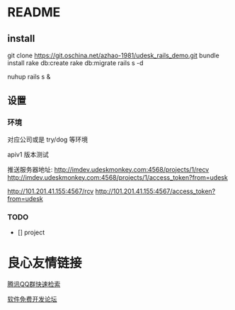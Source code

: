 # README

## install 


git clone https://git.oschina.net/azhao-1981/udesk_rails_demo.git
bundle install
rake db:create
rake db:migrate
rails s -d

nuhup rails s &

## 设置

### 环境

对应公司或是 try/dog 等环境

apiv1 版本测试

推送服务器地址:
http://imdev.udeskmonkey.com:4568/projects/1/recv
http://imdev.udeskmonkey.com:4568/projects/1/access_token?from=udesk

http://101.201.41.155:4567/rcv
http://101.201.41.155:4567/access_token?from=udesk
### TODO

+ [] project 




 # 良心友情链接

[腾讯QQ群快速检索](http://u.720life.cn/s/8cf73f7c)

[软件免费开发论坛](http://u.720life.cn/s/bbb01dc0)